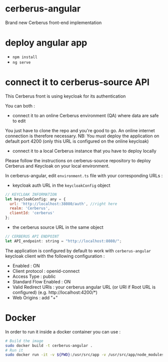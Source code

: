 # cerberus-angular
Brand new Cerberus front-end implementation

# deploy angular app

- `npm install`
- `ng serve`

# connect it to cerberus-source API

This Cerberus front is using keycloak for its authentication

You can both :
- connect it to an online Cerberus environment (QA) where data are safe to edit

You just have to clone the repo and you're good to go. An online internet connection is therefore necessary.
NB: You must deploy the application on default port 4200 (only this URL is configured on the online keycloak)

- connect it to a local Cerberus instance that you have to deploy locally

Please follow the instructions on cerberus-source repository to deploy Cerberus and Keycloak on your local environment.

In cerberus-angular, edit  `environment.ts` file with your corresponding URLs :

- keycloak auth URL in the `keycloakConfig` object
``` javascript
// KEYCLOAK INFORMATION
let keycloakConfig: any = {
  url: 'http://localhost:38080/auth', //right here
  realm: 'Cerberus',
  clientId: 'cerberus'
};
```
- the cerberus source URL in the same object
``` javascript
// CERBERUS API ENDPOINT
let API_endpoint: string = "http://localhost:8080/";
```

The application is configured by default to work with `cerberus-angular` keycloak client with the following configuration :
- Enabled : ON
- Client protocol : openid-connect
- Access Type : public
- Standard Flow Enabled : ON
- Valid Redirect URIs : your cerberus angular URL (or URI if Root URL is configured) (e.g. http://localhost:4200/*)
- Web Origins : add "+"

# Docker

In order to run it inside a docker container you can use :
```bash
# Build the image
sudo docker build -t cerberus-angular .
# Run it
sudo docker run -it -v ${PWD}:/usr/src/app -v /usr/src/app/node_modules -p 4200:4200 --rm cerberus-angular
```
